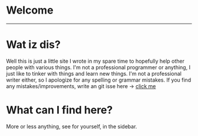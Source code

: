 # Welcome
---



# Wat iz dis?

Well this is just a little site I wrote in my spare time to hopefully help other people with various things. I'm not a professional programmer or anything, I just like to tinker with things and learn new things. I'm not a professional writer either, so I apologize for any spelling or grammar mistakes. If you find any mistakes/improvements, write an git isse here -> [click me](https://github.com/Dschogo/HowToStuff/issues)

# What can I find here?

More or less anything, see for yourself, in the sidebar.
